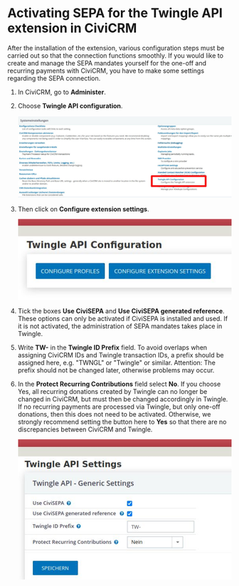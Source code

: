 # Activating SEPA for the Twingle API extension in CiviCRM

After the installation of the extension, various configuration steps must be carried out so that the connection functions smoothly. If you would like to create and manage the SEPA mandates yourself for the one-off and recurring payments with CiviCRM, you have to make some settings regarding the SEPA connection.

1. In CiviCRM, go to **Administer**.

2. Choose **Twingle API configuration**.
   
    ![](Img/Konso.jpg)

3. Then click on **Configure extension settings**.
   
     ![](Img/SepaKon.jpg)

4. Tick the boxes **Use CiviSEPA** and **Use CiviSEPA generated reference**.
   These options can only be activated if CiviSEPA is installed and used. If it is not activated, the administration of SEPA mandates takes place in Twingle.

5. Write **TW-** in the **Twingle ID Prefix** field.
   To avoid overlaps when assigning CiviCRM IDs and Twingle transaction IDs, a prefix should be assigned here, e.g. "TWNGL" or "Twingle" or similar.
   Attention: The prefix should not be changed later, otherwise problems may occur.

6. In the **Protect Recurring Contributions** field select **No**.
   If you choose Yes, all recurring donations created by Twingle can no longer be changed in CiviCRM, but must then be changed accordingly in Twingle. If no recurring payments are processed via Twingle, but only one-off donations, then this does not need to be activated. Otherwise, we strongly recommend setting the button here to **Yes** so that there are no discrepancies between CiviCRM and Twingle.
   
     ![](Img/Sepa.jpg) 

